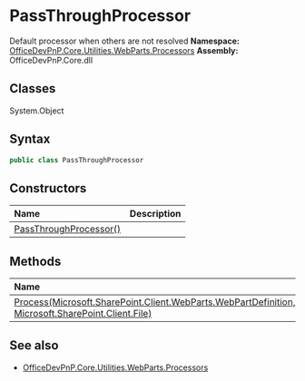 # PassThroughProcessor
Default processor when others are not resolved
**Namespace:** [OfficeDevPnP.Core.Utilities.WebParts.Processors](OfficeDevPnP.Core.Utilities.WebParts.Processors.md)
**Assembly:** OfficeDevPnP.Core.dll
## Classes
System.Object
## Syntax
```C#
public class PassThroughProcessor
```
## Constructors
|**Name**|**Description**|
|:-----|:-----|
| [PassThroughProcessor()](PassThroughProcessorconstructor1details.md) | 
## Methods
|**Name**|**Description**|
|:-----|:-----|
| [Process(Microsoft.SharePoint.Client.WebParts.WebPartDefinition, Microsoft.SharePoint.Client.File)](PassThroughProcessorProcessMicrosoft.SharePoint.Client.WebParts.WebPartDefinitionMicrosoft.SharePoint.Client.File.md) | 
## See also
- [OfficeDevPnP.Core.Utilities.WebParts.Processors](OfficeDevPnP.Core.Utilities.WebParts.Processors.md)
